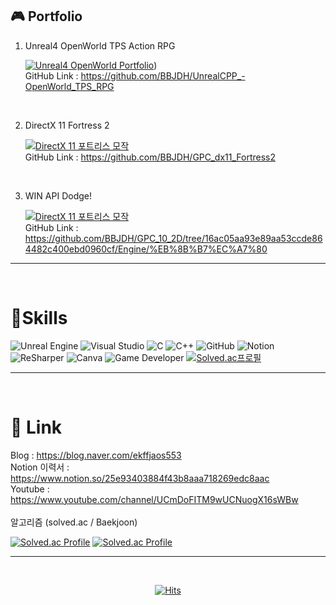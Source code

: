   
## 🎮 Portfolio

1. Unreal4 OpenWorld TPS Action RPG <br/>

    [![Unreal4 OpenWorld Portfolio](http://img.youtube.com/vi/nwO06dkzJsI/0.jpg)](https://youtu.be/nwO06dkzJsI)) <br/>
    GitHub Link : https://github.com/BBJDH/UnrealCPP_-OpenWorld_TPS_RPG
      
<br/>
 
2. DirectX 11 Fortress 2<br/>

    [![DirectX 11 포트리스 모작](http://img.youtube.com/vi/6MtFqAAPJaw/0.jpg)](https://youtu.be/6MtFqAAPJaw) <br/>
    GitHub Link : https://github.com/BBJDH/GPC_dx11_Fortress2



<br/>

3. WIN API Dodge!<br/>

    [![DirectX 11 포트리스 모작](http://img.youtube.com/vi/hZg79AJhfLY/0.jpg)](https://youtu.be/hZg79AJhfLY)  <br/>
    GitHub Link : https://github.com/BBJDH/GPC_10_2D/tree/16ac05aa93e89aa53ccde864482c400ebd0960cf/Engine/%EB%8B%B7%EC%A7%80
    


<hr>
<br/>

# 💪Skills

![Unreal Engine](https://img.shields.io/badge/Unreal_Engine-0E1128.svg?&style=for-the-badge&logo=UnrealEngine&logoColor=white)
![Visual Studio](https://img.shields.io/badge/Visual_Studio-5C2D91.svg?&style=for-the-badge&logo=VisualStudio&logoColor=white)
![C](https://img.shields.io/badge/C-A8B9CC.svg?&style=for-the-badge&logo=C&logoColor=white)
![C++](https://img.shields.io/badge/C++-00599C.svg?&style=for-the-badge&logo=C++&logoColor=white)
![GitHub](https://img.shields.io/badge/GitHub-181717.svg?&style=for-the-badge&logo=GitHub&logoColor=white)
![Notion](https://img.shields.io/badge/Notion-000000.svg?&style=for-the-badge&logo=Notion&logoColor=white)
![ReSharper](https://img.shields.io/badge/ReSharper-000000.svg?&style=for-the-badge&logo=ReSharper&logoColor=white)
![Canva](https://img.shields.io/badge/Canva-00C4CC.svg?&style=for-the-badge&logo=Canva&logoColor=white)
![Game Developer](https://img.shields.io/badge/Game_Developer-E60012.svg?&style=for-the-badge&logo=Game_Developer&logoColor=white)
[![Solved.ac프로필](http://mazassumnida.wtf/api/mini/generate_badge?boj=ekffjaos553)](https://solved.ac/ekffjaos553)

<hr>
<br/>

# 🔗 Link
Blog : https://blog.naver.com/ekffjaos553 <br/>
Notion 이력서 : https://www.notion.so/25e93403884f43b8aaa718269edc8aac <br/>
Youtube : https://www.youtube.com/channel/UCmDoFITM9wUCNuogX16sWBw <br/>
<br/>
알고리즘 (solved.ac / Baekjoon)<br/>

[![Solved.ac Profile](http://mazassumnida.wtf/api/v2/generate_badge?boj=ekffjaos553)](https://solved.ac/ekffjaos553/)
[![Solved.ac Profile](https://mazandi.herokuapp.com/api?handle=ekffjaos553&theme=cold)](https://www.acmicpc.net/user/ekffjaos553)
<br/>


<hr>
<br/>
<div align=center>
 
  [![Hits](https://hits.seeyoufarm.com/api/count/incr/badge.svg?url=https%3A%2F%2Fgithub.com%2FBBJDH&count_bg=%2396CF3F&title_bg=%23C85216&icon=marketo.svg&icon_color=%23E7E7E7&title=Visitors&edge_flat=false)](https://hits.seeyoufarm.com)
